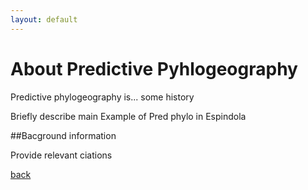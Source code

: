 ```yaml
---
layout: default
---
```


# About Predictive Pyhlogeography

Predictive phylogeography is... some history

Briefly describe main Example of Pred phylo in Espindola

##Bacground information

Provide relevant ciations


[back](./)
